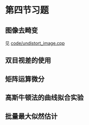 # 第四节习题

## 图像去畸变

见 [code/undistort_image.cpp](code/undistort_image.cpp)

## 双目视差的使用

## 矩阵运算微分

## 高斯牛顿法的曲线拟合实验

## 批量最大似然估计